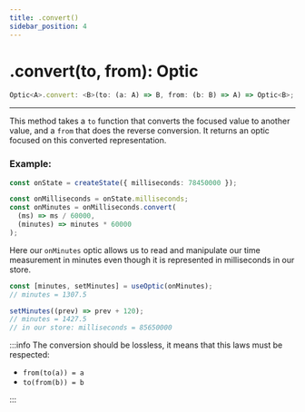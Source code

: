 ```yaml
---
title: .convert()
sidebar_position: 4
---
```


# .convert(to, from): Optic

```ts
Optic<A>.convert: <B>(to: (a: A) => B, from: (b: B) => A) => Optic<B>;
```

---

This method takes a `to` function that converts the focused value to another value, and a `from` that does the reverse conversion.
It returns an optic focused on this converted representation.

### Example:

```ts
const onState = createState({ milliseconds: 78450000 });

const onMilliseconds = onState.milliseconds;
const onMinutes = onMilliseconds.convert(
  (ms) => ms / 60000,
  (minutes) => minutes * 60000
);
```

Here our `onMinutes` optic allows us to read and manipulate our time measurement in minutes even though it is represented in milliseconds in our store.

```ts
const [minutes, setMinutes] = useOptic(onMinutes);
// minutes = 1307.5

setMinutes((prev) => prev + 120);
// minutes = 1427.5
// in our store: milliseconds = 85650000
```

:::info
The conversion should be lossless, it means that this laws must be respected:

- `from(to(a)) = a`
- `to(from(b)) = b`

:::
